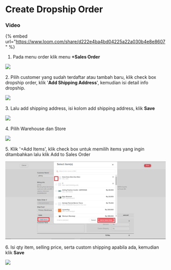 # Create Dropship Order

### Video

{% embed url="https://www.loom.com/share/d222e4ba4bd04225a22a030b4e8e8607" %}

1. Pada menu order klik menu **+Sales Order**

![](<../../.gitbook/assets/Create New Sales Order dropship\_orderv2.jpg>)

2\. Pilih customer yang sudah terdaftar atau tambah baru, klik check box dropship order, klik '**Add Shipping Address**', kemudian isi detail info dropship.

![](<../../.gitbook/assets/Add Shipping Address Dropship\_Order V2.jpg>)

3\. Lalu add shipping address, isi kolom add shipping address, klik **Save**

![](<../../.gitbook/assets/Add Shipping Address Dropship detail\_order v2.jpg>)

4\. Pilih Warehouse dan Store

![](<../../.gitbook/assets/Ship From dan Store\_order v2.jpg>)



5\. Klik '+Add Items', klik check box untuk memilih items yang ingin ditambahkan lalu klik Add to Sales Order

![](<../../.gitbook/assets/Screenshot 2022-03-23 135517.jpg>)

6\. Isi qty item, selling price, serta custom shipping apabila ada, kemudian klik **Save**

![](<../../.gitbook/assets/Sales order detail\_order v2.jpg>)
